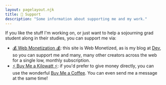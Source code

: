```yaml
---
layout: pagelayout.njk
title: 💸 Support
description: "Some information about supporting me and my work."
---
```


If you like the stuff I'm working on, or just want to help a sojourning grad student along in their studies, you can support me via:

* [💰 Web Monetization 💰](https://webmonetization.org/): this site is Web Monetized, as is my blog at [Dev](https://dev.to/luckierdodge), so you can support me and many, many other creators across the web for a single low, monthly subscription.
* [⚡ Buy Me a Kilowatt ⚡](https://www.buymeacoffee.com/aVc18KuLq): if you'd prefer to give money directly, you can use the wonderful [Buy Me a Coffee](https://www.buymeacoffee.com/). You can even send me a message at the same time!
